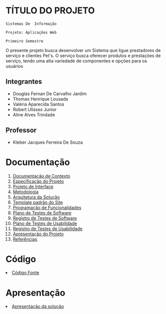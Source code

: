 # TÍTULO DO PROJETO

`Sistemas De  Informação`

`Projeto: Aplicações Web`

`Primeiro Semestre`

O presente projeto busca desenvolver um Sistema que ligue prestadores de serviço e clientes Pet's. O serviço busca oferecer produtos e prestações de serviço, tendo uma alta variedade de componentes e opções para os usuários

## Integrantes

- Douglas Fernan De Carvalho Jardim
- Thomas Henrique Lousada
- Valéria Aparecida Santos
- Robert Ulisses Junior
- Aline Alves Trindade

## Professor

- Kleber Jacques Ferreira De Souza

# Documentação

<ol>
<li><a href="docs/1-Documentação de Contexto.md"> Documentação de Contexto</a></li>
<li><a href="docs/2-Especificação do Projeto.md"> Especificação do Projeto</a></li>
<li><a href="docs/3-Projeto de Interface.md"> Projeto de Interface</a></li>
<li><a href="docs/4-Metodologia.md"> Metodologia</a></li>
<li><a href="docs/5-Arquitetura da Solução.md"> Arquitetura da Solução</a></li>
<li><a href="docs/6-Template padrão do Site.md"> Template padrão do Site</a></li>
<li><a href="docs/7-Programação de Funcionalidades.md"> Programação de Funcionalidades</a></li>
<li><a href="docs/8-Plano de Testes de Software.md"> Plano de Testes de Software</a></li>
<li><a href="docs/9-Registro de Testes de Software.md"> Registro de Testes de Software</a></li>
<li><a href="docs/10-Plano de Testes de Usabilidade.md"> Plano de Testes de Usabilidade</a></li>
<li><a href="docs/11-Registro de Testes de Usabilidade.md"> Registro de Testes de Usabilidade</a></li>
<li><a href="docs/12-Apresentação do Projeto.md"> Apresentação do Projeto</a></li>
<li><a href="docs/13-Referências.md"> Referências</a></li>
</ol>

# Código

<li><a href="src/README.md"> Código Fonte</a></li>

# Apresentação

<li><a href="presentation/README.md"> Apresentação da solução</a></li>
